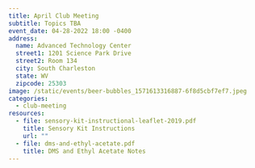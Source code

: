 ```yaml
---
title: April Club Meeting
subtitle: Topics TBA
event_date: 04-28-2022 18:00 -0400
address:
  name: Advanced Technology Center
  street1: 1201 Science Park Drive
  street2: Room 134
  city: South Charleston
  state: WV
  zipcode: 25303
image: /static/events/beer-bubbles_1571613316887-6f8d5cbf7ef7.jpeg
categories:
  - club-meeting
resources:
  - file: sensory-kit-instructional-leaflet-2019.pdf
    title: Sensory Kit Instructions
    url: ""
  - file: dms-and-ethyl-acetate.pdf
    title: DMS and Ethyl Acetate Notes
---
```

